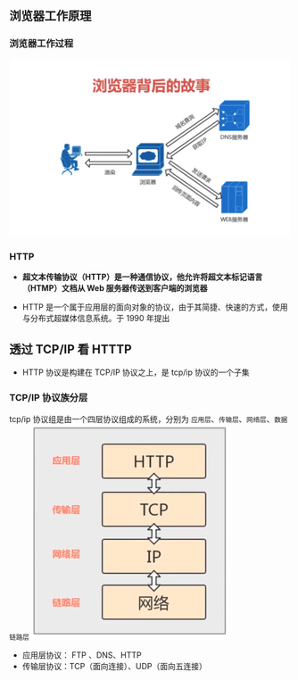 ## 浏览器工作原理

### 浏览器工作过程

![在地址栏输入域名发生的过程](./imgs/http-1.png)

### HTTP

- **超文本传输协议（HTTP）是一种通信协议，他允许将超文本标记语言（HTMP）文档从 Web 服务器传送到客户端的浏览器**

- HTTP 是一个属于应用层的面向对象的协议，由于其简捷、快速的方式，使用与分布式超媒体信息系统。于 1990 年提出

## 透过 TCP/IP 看 HTTTP

- HTTP 协议是构建在 TCP/IP 协议之上，是 tcp/ip 协议的一个子集

### TCP/IP 协议族分层

tcp/ip 协议组是由一个四层协议组成的系统，分别为 `应用层`、`传输层`、`网络层`、`数据链路层`
![tcp/ip协议族分层](./imgs/http-2.png)

- 应用层协议： FTP 、DNS、HTTP
- 传输层协议：TCP（面向连接）、UDP（面向五连接）

